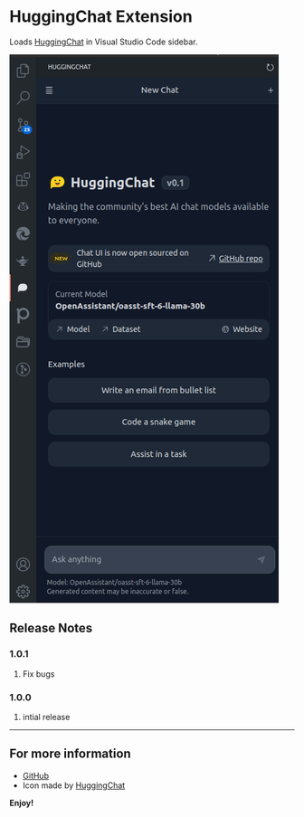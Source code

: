 # HuggingChat Extension

Loads [HuggingChat](https://huggingface.co/chat) in Visual Studio Code sidebar.

![Sidebar](https://raw.githubusercontent.com/Jlopez2045/vsc-huggingchat/main/screenshots/sidebar.png)
## Release Notes
### 1.0.1
1. Fix bugs
### 1.0.0
1. intial release

---

## For more information

* [GitHub](https://github.com/Jlopez2045/vsc-huggingchat)
* Icon made by <a href="https://huggingface.co/chat" title="HuggingChat">HuggingChat</a>

**Enjoy!**